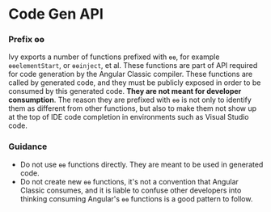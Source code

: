# Code Gen API

### Prefix ɵɵ

Ivy exports a number of functions prefixed with `ɵɵ`, for example `ɵɵelementStart`, or `ɵɵinject`, et al. These functions are part of API required for code generation by the Angular Classic compiler. These functions are called by generated code, and they must be publicly exposed in order to be consumed by this generated code. **They are not meant for developer consumption**. The reason they are prefixed with `ɵɵ` is not only to identify them as different from other functions, but also to make them not show up at the top of IDE code completion in environments such as Visual Studio code.


### Guidance

- Do not use `ɵɵ` functions directly. They are meant to be used in generated code.
- Do not create new `ɵɵ` functions, it's not a convention that Angular Classic consumes, and it is liable to confuse other developers into thinking consuming Angular's `ɵɵ` functions is a good pattern to follow.
